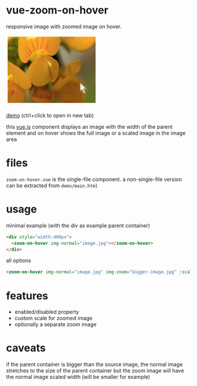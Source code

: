 # vue-zoom-on-hover
responsive image with zoomed image on hover.

![example image](demo/example.png?raw=true)

[demo](http://htmlpreview.github.io/?https://github.com/Intera/vue-zoom-on-hover/blob/master/demo/main.html) (ctrl+click to open in new tab)

this [vue.js](https://vuejs.org/) component displays an image with the width of the parent element and on hover shows the full image or a scaled image in the image area

# files
`zoom-on-hover.vue` is the single-file component. a non-single-file version can be extracted from `demo/main.html`

# usage
minimal example (with the div as example parent container)
```html
<div style="width:400px">
  <zoom-on-hover img-normal="image.jpg"></zoom-on-hover>
</div>
```

all options
```html
<zoom-on-hover img-normal="image.jpg" img-zoom="bigger-image.jpg" :scale="1.5" :disabled="true"></zoom-on-hover>
```

# features
* enabled/disabled property
* custom scale for zoomed image
* optionally a separate zoom image

# caveats
if the parent container is bigger than the source image, the normal image stretches to the size of the parent container but the zoom image will have the normal image scaled width (will be smaller for example)
